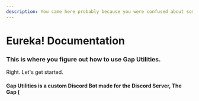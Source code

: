 ```yaml
---
description: You came here probably because you were confused about something.
---
```


# Eureka! Documentation

### This is where you figure out how to use Gap Utilities.

Right. Let's get started.

#### Gap Utilities is a custom Discord Bot made for the Discord Server, The Gap \( <a id="introduction"></a>

#### 

